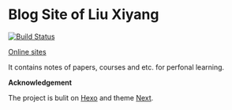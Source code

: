 # Blog Site of Liu Xiyang

[![Build Status](https://travis-ci.com/liuxiyang641/liuxiyang641.github.io.svg?branch=hexo)](https://travis-ci.com/liuxiyang641/liuxiyang641.github.io)

[Online sites](https://liuxiyang641.github.io/)

It contains notes of papers, courses and etc. for perfonal learning.

**Acknowledgement**

The project is bulit on [Hexo](https://hexo.io/) and theme [Next](https://theme-next.js.org/).
